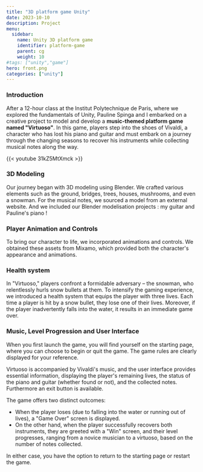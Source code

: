 ```yaml
---
title: "3D platform game Unity"
date: 2023-10-10
description: Project
menu:
  sidebar:
    name: Unity 3D platform game
    identifier: platform-game
    parent: cg
    weight: 10
#tags: ["unity","game"]
hero: front.png
categories: ["unity"]
---
```

### Introduction


After a 12-hour class at the Institut Polytechnique de Paris, where we explored the fundamentals of Unity, Pauline Spinga and I embarked on a creative project to model and develop a **music-themed platform game named "Virtuoso"**. In this game, players step into the shoes of Vivaldi, a character who has lost his piano and guitar and must embark on a journey through the changing seasons to recover his instruments while collecting musical notes along the way.


{{< youtube 31kZ5MtXmck >}}

### 3D Modeling

Our journey began with 3D modeling using Blender. We crafted various elements such as the ground, bridges, trees, houses, mushrooms, and even a snowman. For the musical notes, we sourced a model from an external website. 
And we included our Blender modelisation projects : my guitar and Pauline's piano !


### Player Animation and Controls
To bring our character to life, we incorporated animations and controls. We obtained these assets from Mixamo, which provided both the character's appearance and animations.


### Health system

In "Virtuoso," players confront a formidable adversary – the snowman, who relentlessly hurls snow bullets at them. To intensify the gaming experience, we introduced a health system that equips the player with three lives. Each time a player is hit by a snow bullet, they lose one of their lives. Moreover, if the player inadvertently falls into the water, it results in an immediate game over.

### Music, Level Progression and User Interface

When you first launch the game, you will find yourself on the starting page, where you can choose to begin or quit the game. The game rules are clearly displayed for your reference.

Virtuoso is accompanied by Vivaldi's music, and the user interface provides essential information, displaying the player's remaining lives, the status of the piano and guitar (whether found or not), and the collected notes. Furthermore an exit button is available.

The game offers two distinct outcomes:

- When the player loses (due to falling into the water or running out of lives), a "Game Over" screen is displayed.
- On the other hand, when the player successfully recovers both instruments, they are greeted with a "Win" screen, and their level progresses, ranging from a novice musician to a virtuoso, based on the number of notes collected.


In either case, you have the option to return to the starting page or restart the game.

